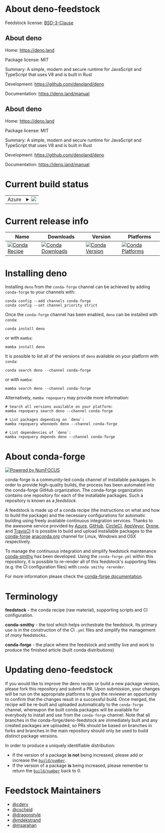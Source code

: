 About deno-feedstock
====================

Feedstock license: [BSD-3-Clause](https://github.com/conda-forge/deno-feedstock/blob/main/LICENSE.txt)


About deno
----------

Home: https://deno.land

Package license: MIT

Summary: A simple, modern and secure runtime for JavaScript and TypeScript that uses V8 and is built in Rust

Development: https://github.com/denoland/deno

Documentation: https://deno.land/manual

About deno
----------

Home: https://deno.land

Package license: MIT

Summary: A simple, modern and secure runtime for JavaScript and TypeScript that uses V8 and is built in Rust

Development: https://github.com/denoland/deno

Documentation: https://deno.land/manual

Current build status
====================


<table>
    
  <tr>
    <td>Azure</td>
    <td>
      <details>
        <summary>
          <a href="https://dev.azure.com/conda-forge/feedstock-builds/_build/latest?definitionId=14856&branchName=main">
            <img src="https://dev.azure.com/conda-forge/feedstock-builds/_apis/build/status/deno-feedstock?branchName=main">
          </a>
        </summary>
        <table>
          <thead><tr><th>Variant</th><th>Status</th></tr></thead>
          <tbody><tr>
              <td>linux_64</td>
              <td>
                <a href="https://dev.azure.com/conda-forge/feedstock-builds/_build/latest?definitionId=14856&branchName=main">
                  <img src="https://dev.azure.com/conda-forge/feedstock-builds/_apis/build/status/deno-feedstock?branchName=main&jobName=linux&configuration=linux%20linux_64_" alt="variant">
                </a>
              </td>
            </tr><tr>
              <td>linux_aarch64</td>
              <td>
                <a href="https://dev.azure.com/conda-forge/feedstock-builds/_build/latest?definitionId=14856&branchName=main">
                  <img src="https://dev.azure.com/conda-forge/feedstock-builds/_apis/build/status/deno-feedstock?branchName=main&jobName=linux&configuration=linux%20linux_aarch64_" alt="variant">
                </a>
              </td>
            </tr><tr>
              <td>osx_64</td>
              <td>
                <a href="https://dev.azure.com/conda-forge/feedstock-builds/_build/latest?definitionId=14856&branchName=main">
                  <img src="https://dev.azure.com/conda-forge/feedstock-builds/_apis/build/status/deno-feedstock?branchName=main&jobName=osx&configuration=osx%20osx_64_" alt="variant">
                </a>
              </td>
            </tr><tr>
              <td>osx_arm64</td>
              <td>
                <a href="https://dev.azure.com/conda-forge/feedstock-builds/_build/latest?definitionId=14856&branchName=main">
                  <img src="https://dev.azure.com/conda-forge/feedstock-builds/_apis/build/status/deno-feedstock?branchName=main&jobName=osx&configuration=osx%20osx_arm64_" alt="variant">
                </a>
              </td>
            </tr><tr>
              <td>win_64</td>
              <td>
                <a href="https://dev.azure.com/conda-forge/feedstock-builds/_build/latest?definitionId=14856&branchName=main">
                  <img src="https://dev.azure.com/conda-forge/feedstock-builds/_apis/build/status/deno-feedstock?branchName=main&jobName=win&configuration=win%20win_64_" alt="variant">
                </a>
              </td>
            </tr>
          </tbody>
        </table>
      </details>
    </td>
  </tr>
</table>

Current release info
====================

| Name | Downloads | Version | Platforms |
| --- | --- | --- | --- |
| [![Conda Recipe](https://img.shields.io/badge/recipe-deno-green.svg)](https://anaconda.org/conda-forge/deno) | [![Conda Downloads](https://img.shields.io/conda/dn/conda-forge/deno.svg)](https://anaconda.org/conda-forge/deno) | [![Conda Version](https://img.shields.io/conda/vn/conda-forge/deno.svg)](https://anaconda.org/conda-forge/deno) | [![Conda Platforms](https://img.shields.io/conda/pn/conda-forge/deno.svg)](https://anaconda.org/conda-forge/deno) |

Installing deno
===============

Installing `deno` from the `conda-forge` channel can be achieved by adding `conda-forge` to your channels with:

```
conda config --add channels conda-forge
conda config --set channel_priority strict
```

Once the `conda-forge` channel has been enabled, `deno` can be installed with `conda`:

```
conda install deno
```

or with `mamba`:

```
mamba install deno
```

It is possible to list all of the versions of `deno` available on your platform with `conda`:

```
conda search deno --channel conda-forge
```

or with `mamba`:

```
mamba search deno --channel conda-forge
```

Alternatively, `mamba repoquery` may provide more information:

```
# Search all versions available on your platform:
mamba repoquery search deno --channel conda-forge

# List packages depending on `deno`:
mamba repoquery whoneeds deno --channel conda-forge

# List dependencies of `deno`:
mamba repoquery depends deno --channel conda-forge
```


About conda-forge
=================

[![Powered by
NumFOCUS](https://img.shields.io/badge/powered%20by-NumFOCUS-orange.svg?style=flat&colorA=E1523D&colorB=007D8A)](https://numfocus.org)

conda-forge is a community-led conda channel of installable packages.
In order to provide high-quality builds, the process has been automated into the
conda-forge GitHub organization. The conda-forge organization contains one repository
for each of the installable packages. Such a repository is known as a *feedstock*.

A feedstock is made up of a conda recipe (the instructions on what and how to build
the package) and the necessary configurations for automatic building using freely
available continuous integration services. Thanks to the awesome service provided by
[Azure](https://azure.microsoft.com/en-us/services/devops/), [GitHub](https://github.com/),
[CircleCI](https://circleci.com/), [AppVeyor](https://www.appveyor.com/),
[Drone](https://cloud.drone.io/welcome), and [TravisCI](https://travis-ci.com/)
it is possible to build and upload installable packages to the
[conda-forge](https://anaconda.org/conda-forge) [anaconda.org](https://anaconda.org/)
channel for Linux, Windows and OSX respectively.

To manage the continuous integration and simplify feedstock maintenance
[conda-smithy](https://github.com/conda-forge/conda-smithy) has been developed.
Using the ``conda-forge.yml`` within this repository, it is possible to re-render all of
this feedstock's supporting files (e.g. the CI configuration files) with ``conda smithy rerender``.

For more information please check the [conda-forge documentation](https://conda-forge.org/docs/).

Terminology
===========

**feedstock** - the conda recipe (raw material), supporting scripts and CI configuration.

**conda-smithy** - the tool which helps orchestrate the feedstock.
                   Its primary use is in the construction of the CI ``.yml`` files
                   and simplify the management of *many* feedstocks.

**conda-forge** - the place where the feedstock and smithy live and work to
                  produce the finished article (built conda distributions)


Updating deno-feedstock
=======================

If you would like to improve the deno recipe or build a new
package version, please fork this repository and submit a PR. Upon submission,
your changes will be run on the appropriate platforms to give the reviewer an
opportunity to confirm that the changes result in a successful build. Once
merged, the recipe will be re-built and uploaded automatically to the
`conda-forge` channel, whereupon the built conda packages will be available for
everybody to install and use from the `conda-forge` channel.
Note that all branches in the conda-forge/deno-feedstock are
immediately built and any created packages are uploaded, so PRs should be based
on branches in forks and branches in the main repository should only be used to
build distinct package versions.

In order to produce a uniquely identifiable distribution:
 * If the version of a package **is not** being increased, please add or increase
   the [``build/number``](https://docs.conda.io/projects/conda-build/en/latest/resources/define-metadata.html#build-number-and-string).
 * If the version of a package **is** being increased, please remember to return
   the [``build/number``](https://docs.conda.io/projects/conda-build/en/latest/resources/define-metadata.html#build-number-and-string)
   back to 0.

Feedstock Maintainers
=====================

* [@cderv](https://github.com/cderv/)
* [@cscheid](https://github.com/cscheid/)
* [@dragonstyle](https://github.com/dragonstyle/)
* [@mdekstrand](https://github.com/mdekstrand/)
* [@msarahan](https://github.com/msarahan/)


